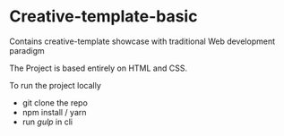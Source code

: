 # Creative-template-basic
Contains creative-template showcase with traditional Web development paradigm

The Project is based entirely on HTML and CSS. 

To run the project locally 
- git clone the repo
- npm install / yarn 
- run _gulp_ in cli



